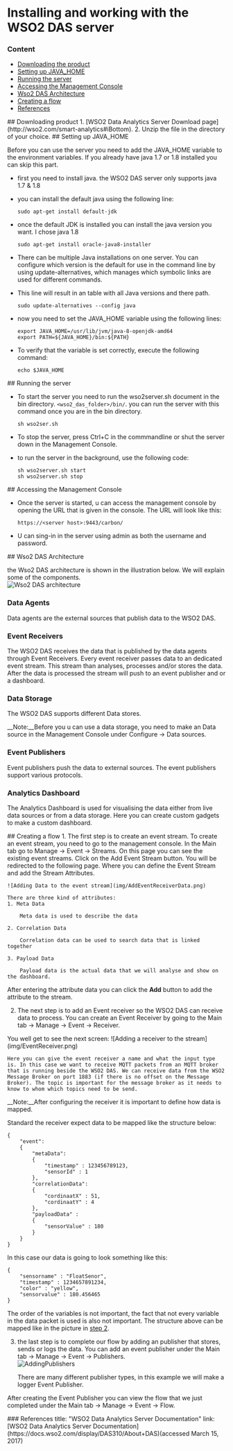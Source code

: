 
# Installing and working with the WSO2 DAS server

### Content  
* [Downloading the product](#download)
* [Setting up JAVA_HOME](#settingup)
* [Running the server](#running)
* [Accessing the Management Console](#accessing)
* [Wso2 DAS Architecture](#architecture)
* [Creating a flow](#flow)
* [References](#references)

<a name="download"/>
## Downloading product
1. [WSO2 Data Analytics Server Download page](http://wso2.com/smart-analytics#iBottom).
2. Unzip the file in the directory of your choice.

<a name="settingup"/>
## Setting up JAVA_HOME

Before you can use the server you need to add the JAVA_HOME variable to the environment variables. If you already have java 1.7 or 1.8 installed you can skip this part.

 * first you need to install java. the WSO2 DAS server only supports java 1.7 & 1.8
 * you can install the default java using the following line:  

 	```sudo apt-get install default-jdk```
 * once the default JDK is installed you can install the java version you want.
 I chose java 1.8  

 	```sudo apt-get install oracle-java8-installer```  

 * There can be multiple Java installations on one server. You can configure which version is the default for use in the command line by using update-alternatives, which manages which symbolic links are used for different commands.
 * This line will result in an table with all Java versions and there path. 

 	```sudo update-alternatives --config java```
 * now you need to set the JAVA_HOME variable using the following lines:

    ```
    export JAVA_HOME=/usr/lib/jvm/java-8-openjdk-amd64
    export PATH=${JAVA_HOME}/bin:${PATH}
    ```  

 * To verify that the variable is set correctly, execute the following command:  
 		
 	```echo $JAVA_HOME```

<a name="running"/>
## Running the server 

* To start the server you need to run the wso2server.sh document in the bin directory. ```<wso2_das_folder>/bin/```. you can run the server with this command once you are in the bin directory.

	```
	sh wso2ser.sh
	```

* To stop the server, press Ctrl+C in the commmandline or shut the server down in the Management Console.
* to run the server in the background, use the following code:
	```
	sh wso2server.sh start
	sh wso2server.sh stop
	```

<a name="accessing"/>
## Accessing the Management Console

* Once the server is started, u can access the management console by opening the URL that is given in the console. The URL will look like this:

	```https://<server host>:9443/carbon/```
    
    
* U can sing-in in the server using admin as both the username and password.

<a name="architecture"/>
## Wso2 DAS Architecture

the Wso2 DAS architecture is shown in the illustration below. We will explain some of the components.  
![Wso2 DAS architecture](img/WSO2_DAS_Architecture.png)  
### Data Agents
Data agents are the external sources that publish data to the WSO2 DAS. 

### Event Receivers
The WSO2 DAS receives the data that is published by the data agents through Event Receivers. Every event receiver passes data to an dedicated event stream. This stream than analyses, processes and/or stores the data. After the data is processed the stream will push to an event publisher and or a dashboard.

### Data Storage
The WSO2 DAS supports different Data stores.
>  
__Note:__Before you u can use a data storage, you need to make an Data source in the Management Console under Configure → Data sources.
>

### Event Publishers
Event publishers push the data to external sources. The event publishers support various protocols. 

### Analytics Dashboard
The Analytics Dashboard is used for visualising the data either from live data sources or from a data storage. Here you can create custom gadgets to make a custom dashboard.

<a name="flow"/>
## Creating a flow  
1. The first step is to create an event stream. To create an event stream, you need to go to the management console. In the Main tab go to Manage → Event → Streams. On this page you can see the existing event streams. Click on the Add Event Stream button. You will be redirected to the following page. Where you can define the Event Stream and add the Stream Attributes.

	![Adding Data to the event stream](img/AddEventReceiverData.png)  

	There are three kind of attributes:
	1. Meta Data 

		Meta data is used to describe the data

	2. Correlation Data  

		Correlation data can be used to search data that is linked together 

	3. Payload Data

		Payload data is the actual data that we will analyse and show on the dashboard.

>  
After entering the attribute data you can click the __Add__ button to add the attribute to the stream.  
>

2. The next step is to add an Event receiver so the WSO2 DAS can receive data to process. You can create an Event Receiver by going to the Main tab → Manage → Event → Receiver.

<a name="steptwo"/>
You well get to see the next screen:  
![Adding a receiver to the stream](img/EventReceiver.png)  

	Here you can give the event receiver a name and what the input type is. In this case we want to receive MQTT packets from an MQTT broker that is running beside the WSO2 DAS. We can receive data from the WSO2 Message Broker on port 1883 (if there is no offset on the Message Broker). The topic is important for the message broker as it needs to know to whom which topics need to be send.  
  
>  
__Note:__After configuring the receiver it is important to define how data is mapped.
>  

Standard the receiver expect data to be mapped like the structure below:

```
{
	"event":
	{
		"metaData":
		{
			"timestamp" : 123456789123,
			"sensorId" : 1
		},
		"correlationData":
		{
			"cordinaatX" : 51,
			"cordinaatY" : 4
		}, 
		"payloadData" : 
		{
			"sensorValue" : 180
		}
	}
}
```  
In this case our data is going to look something like this:  
```
{
	"sensorname" : "FloatSenor",
	"timestamp" : 1234657891234,
	"color" : "yellow",
	"sensorvalue" : 180.456465
}
```  
The order of the variables is not important, the fact that not every variable in the data packet is used is also not important. The structure above can be mapped like in the picture in [step 2](#steptwo).

3. the last step is to complete our flow by adding an publisher that stores, sends or logs the data. You can add an event publisher under the Main tab → Manage → Event → Publishers.  
![AddingPublishers](img/EventPublisher.png)  

	There are many different publisher types, in this example we will make a logger Event Publisher.  

After creating the Event Publisher you can view the flow that we just completed under the Main tab → Manage → Event → Flow.

<a name="references"/>
### References
title: "WSO2 Data Analytics Server Documentation"  
link: [WSO2 Data Analytics Server Documentation](https://docs.wso2.com/display/DAS310/About+DAS)(accessed March 15, 2017)